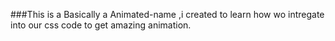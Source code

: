 ###This is a Basically a Animated-name ,i created to learn how wo intregate into our css code to get amazing animation.

